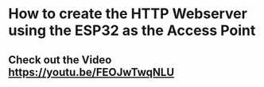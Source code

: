 # How to create the HTTP Webserver using the ESP32 as the Access Point

## Check out the Video https://youtu.be/FEOJwTwqNLU

